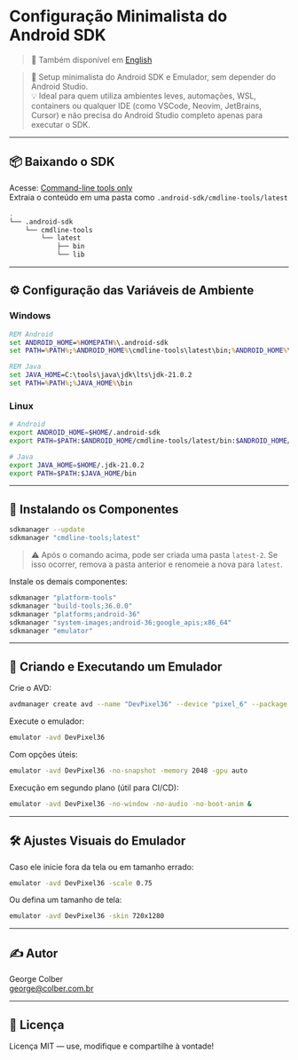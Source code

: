 # Configuração Minimalista do Android SDK

> 📘 Também disponível em [English](README.md)


> 📱 Setup minimalista do Android SDK e Emulador, sem depender do Android Studio.  
> 💡 Ideal para quem utiliza ambientes leves, automações, WSL, containers ou qualquer IDE (como VSCode, Neovim, JetBrains, Cursor) e não precisa do Android Studio completo apenas para executar o SDK.

---

## 📦 Baixando o SDK

Acesse: [Command-line tools only](https://developer.android.com/studio#command-line-tools-only)  
Extraia o conteúdo em uma pasta como `.android-sdk/cmdline-tools/latest`

```bash
.
└── .android-sdk
    └── cmdline-tools
        └── latest
            ├── bin
            └── lib
```

---

## ⚙️ Configuração das Variáveis de Ambiente

### Windows

```bat
REM Android
set ANDROID_HOME=%HOMEPATH%\.android-sdk
set PATH=%PATH%;%ANDROID_HOME%\cmdline-tools\latest\bin;%ANDROID_HOME%\platform-tools;%ANDROID_HOME%\emulator

REM Java
set JAVA_HOME=C:\tools\java\jdk\lts\jdk-21.0.2
set PATH=%PATH%;%JAVA_HOME%\bin
```

### Linux

```bash
# Android
export ANDROID_HOME=$HOME/.android-sdk
export PATH=$PATH:$ANDROID_HOME/cmdline-tools/latest/bin:$ANDROID_HOME/platform-tools:$ANDROID_HOME/emulator

# Java
export JAVA_HOME=$HOME/.jdk-21.0.2
export PATH=$PATH:$JAVA_HOME/bin
```

---

## 🔧 Instalando os Componentes

```bash
sdkmanager --update
sdkmanager "cmdline-tools;latest"
```

> ⚠️ Após o comando acima, pode ser criada uma pasta `latest-2`. Se isso ocorrer, remova a pasta anterior e renomeie a nova para `latest`.

Instale os demais componentes:

```bash
sdkmanager "platform-tools"
sdkmanager "build-tools;36.0.0"
sdkmanager "platforms;android-36"
sdkmanager "system-images;android-36;google_apis;x86_64"
sdkmanager "emulator"
```

---

## 📱 Criando e Executando um Emulador

Crie o AVD:

```bash
avdmanager create avd --name "DevPixel36" --device "pixel_6" --package "system-images;android-36;google_apis;x86_64" --sdcard 512M --force
```

Execute o emulador:

```bash
emulator -avd DevPixel36
```

Com opções úteis:

```bash
emulator -avd DevPixel36 -no-snapshot -memory 2048 -gpu auto
```

Execução em segundo plano (útil para CI/CD):

```bash
emulator -avd DevPixel36 -no-window -no-audio -no-boot-anim &
```

---

## 🛠️ Ajustes Visuais do Emulador

Caso ele inicie fora da tela ou em tamanho errado:

```bash
emulator -avd DevPixel36 -scale 0.75
```

Ou defina um tamanho de tela:

```bash
emulator -avd DevPixel36 -skin 720x1280
```

---

## ✍️ Autor

George Colber  
[george@colber.com.br](mailto:george@colber.com.br)

---

## 📘 Licença

Licença MIT — use, modifique e compartilhe à vontade!
